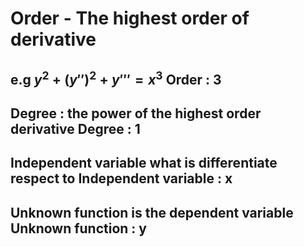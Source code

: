 # Order - The highest order of derivative 
## e.g $y^2 + (y'')^2 + y''' = x^3$   Order : 3
## Degree : the power of the highest order derivative  Degree : 1
## Independent variable what is differentiate respect to  Independent variable : x
## Unknown function is the dependent variable Unknown function : y


